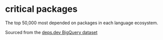 # critical packages

The top 50,000 most depended on packages in each language ecosystem.

Sourced from the [deps.dev BigQuery dataset](https://docs.deps.dev/bigquery/v1/)

